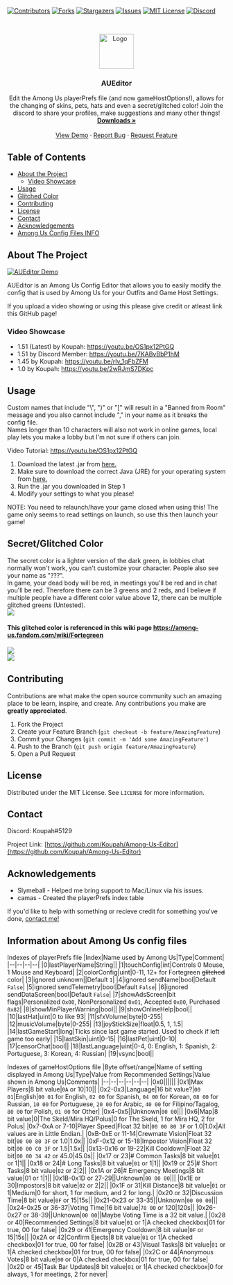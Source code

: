 [![Contributors][contributors-shield]][contributors-url]
[![Forks][forks-shield]][forks-url]
[![Stargazers][stars-shield]][stars-url]
[![Issues][issues-shield]][issues-url]
[![MIT License][license-shield]][license-url]
[![Discord][discord-shield]][discord-url]

<br>
<p align="center">
  <a href="https://github.com/Koupah/Among-Us-Editor">
    <img src="images/AUEditor.png" alt="Logo" width="80" height="80">
  </a>

  <h3 align="center">AUEditor</h3>

  <p align="center">
    Edit the Among Us playerPrefs file (and now gameHostOptions!), allows for the changing of skins, pets, hats and even a secret/glitched color! 
    Join the discord to share your profiles, make suggestions and many other things!  
    <br>
    <a href="https://github.com/Koupah/Among-Us-Editor/releases"><strong>Downloads »</strong></a>
    <br>
    <br>
    <a href="https://youtu.be/OS1px12PtGQ">View Demo</a>
    ·
    <a href="https://github.com/Koupah/Among-Us-Editor/issues">Report Bug</a>
    ·
    <a href="https://github.com/Koupah/Among-Us-Editor/issues">Request Feature</a>
  </p>
</p>

<!-- TABLE OF CONTENTS -->
## Table of Contents

* [About the Project](#about-the-project)
  * [Video Showcase](#video-showcase)
* [Usage](#usage)
* [Glitched Color](#secretglitched-color)
* [Contributing](#contributing)
* [License](#license)
* [Contact](#contact)
* [Acknowledgements](#acknowledgements)
* [Among Us Config Files INFO](#information-about-among-us-config-files)

<!-- ABOUT THE PROJECT -->
## About The Project

[![AUEditor Demo][product-screenshot]]()

AUEditor is an Among Us Config Editor that allows you to easily modify the config that is used by Among Us for your Outfits and Game Host Settings.

If you upload a video showing or using this please give credit or atleast link this GitHub page!

### Video Showcase

* 1.51 (Latest) by Koupah: https://youtu.be/OS1px12PtGQ  
* 1.51 by Discord Member: https://youtu.be/7KABvBbP1hM  
* 1.45 by Koupah: https://youtu.be/rlv_1qFbZFM  
* 1.0 by Koupah: https://youtu.be/2wRJmS7DKpc 
 
 
<!-- USAGE EXAMPLES -->
## Usage

Custom names that include "\\", ")" or "\[" will result in a "Banned from Room" message and you also cannot include "," in your name as it breaks the config file.  
Names longer than 10 characters will also not work in online games, local play lets you make a lobby but I'm not sure if others can join.

Video Tutorial: https://youtu.be/OS1px12PtGQ

1) Download the latest .jar from [here.](https://github.com/Koupah/Among-Us-Editor/releases)
2) Make sure to download the correct Java (JRE) for your operating system from [here.](https://www.java.com/en/download/)
3) Run the .jar you downloaded in Step 1
4) Modify your settings to what you please!

NOTE: You need to relaunch/have your game closed when using this! 
The game only seems to read settings on launch, so use this then launch your game!  

  
## Secret/Glitched Color ##
The secret color is a lighter version of the dark green, in lobbies chat normally won't work, you can't customize your character. People also see your name as "???".  
In game, your dead body will be red, in meetings you'll be red and in chat you'll be red.
Therefore there can be 3 greens and 2 reds, and I believe if multiple people have a different color value above 12, there can be multiple glitched greens (Untested).  
![](images/differences.png)

#### This glitched color is referenced in this wiki page https://among-us.fandom.com/wiki/Fortegreen ####
![](images/fortegreen.png)  
![](images/fortegreen1.png)  
  

<!-- CONTRIBUTING -->
## Contributing

Contributions are what make the open source community such an amazing place to be learn, inspire, and create. Any contributions you make are **greatly appreciated**.

1. Fork the Project
2. Create your Feature Branch (`git checkout -b feature/AmazingFeature`)
3. Commit your Changes (`git commit -m 'Add some AmazingFeature'`)
4. Push to the Branch (`git push origin feature/AmazingFeature`)
5. Open a Pull Request



<!-- LICENSE -->
## License

Distributed under the MIT License. See `LICENSE` for more information.



<!-- CONTACT -->
## Contact

Discord: Koupah#5129

Project Link: [https://github.com/Koupah/Among-Us-Editor](https://github.com/Koupah/Among-Us-Editor)



<!-- ACKNOWLEDGEMENTS -->
## Acknowledgements

* Slymeball - Helped me bring support to Mac/Linux via his issues.
* camas - Created the playerPrefs index table 

If you'd like to help with something or recieve credit for something you've done, [contact me!](#contact)

## Information about Among Us config files ##  
Indexes of playerPrefs file
|Index|Name used by Among Us|Type|Comment|
|--|--|--|--|
|0|lastPlayerName|String||
|1|touchConfig|int|Controls 0 Mouse, 1 Mouse and Keyboard|
|2|colorConfig|uint|0-11, 12+ for Fortegreen ~~glitched~~ color|
|3|ignored unknown||Default `1`|
|4|ignored sendName|bool|Default `False`|
|5|ignored sendTelemetry|bool|Default `False`|
|6|ignored sendDataScreen|bool|Default `False`|
|7|showAdsScreen|bit flags|Personalized `0x00`, NonPersonalized `0x01`, Accepted `0x80`, Purchased `0x82`|
|8|showMinPlayerWarning|bool||
|9|showOnlineHelp|bool||
|10|lastHat|uint|0 to like 93|
|11|sfxVolume|byte|0-255|
|12|musicVolume|byte|0-255|
|13|joyStickSize|float|0.5, 1, 1.5|
|14|lastGameStart|long|Ticks since last game started. Used to check if left game too early|
|15|lastSkin|uint|0-15|
|16|lastPet|uint|0-10|
|17|censorChat|bool||
|18|lastLanguage|uint|0-4, 0: English, 1: Spanish, 2: Portuguese, 3: Korean, 4: Russian|
|19|vsync|bool||

Indexes of gameHostOptions file
|Byte offset/range|Name of setting displayed in Among Us|Type|Value from Recommended Settings|Value shown in Among Us|Comments|
|--|--|--|--|--|--|
|0x0||||||
|0x1|Max Players|8 bit value|`0A` or 10|10||
|0x2-0x3|Language|16 bit value?|`00 01`|English|`00 01` for English, `02 00` for Spanish, `04 00` for Korean, `08 00` for Russian, `10 00` for Portuguese, `20 00` for Arabic, `40 00` for Filipino/Tagalog, `80 00` for Polish, `01 00` for Other|
|0x4-0x5||Unknown|`00 00`|||
|0x6|Map|8 bit value|0|The Skeld/Mira HQ/Polus|0 for The Skeld, 1 for Mira HQ, 2 for Polus|
|0x7-0xA or 7-10|Player Speed|Float 32 bit|`00 00 80 3F` or 1.0|1.0x|All values are in Little Endian.|
|0xB-0xE or 11-14|Crewmate Vision|Float 32 bit|`00 00 80 3F` or 1.0|1.0x||
|0xF-0x12 or 15-18|Impostor Vision|Float 32 bit|`00 00 C0 3F` or 1.5|1.5x||
|0x13-0x16 or 19-22|Kill Cooldown|Float 32 bit|`00 00 34 42` or 45.0|45.0s||
|0x17 or 23|# Common Tasks|8 bit value|`01` or 1|1||
|0x18 or 24|# Long Tasks|8 bit value|`01` or 1|1||
|0x19 or 25|# Short Tasks|8 bit value|`02` or 2|2||
|0x1A or 26|# Emergency Meetings|8 bit value|01 or 1|1||
|0x1B-0x1D or 27-29||Unknown|`00 00 00`|||
|0x1E or 30|Impostors|8 bit value|`02` or 2|2||
|0x1F or 31|Kill Distance|8 bit value|`01` or 1|Medium|0 for short, 1 for medium, and 2 for long.|
|0x20 or 32|Discussion Time|8 bit value|`0F` or 15|15s||
|0x21-0x23 or 33-35||Unknown|`00 00 00`|||
|0x24-0x25 or 36-37|Voting Time|16 bit value|`78 00` or 120|120s||
|0x26-0x27 or 38-39||Unknown|`00 00`||Maybe Voting Time is a 32 bit value.|
|0x28 or 40|Recommended Settings|8 bit value|`01` or 1|A checked checkbox|01 for true, 00 for false|
|0x29 or 41|Emergency Cooldown|8 bit value|`0F` or 15|15s||
|0x2A or 42|Confirm Ejects|8 bit value|`01` or 1|A checked checkbox|01 for true, 00 for false|
|0x2B or 43|Visual Tasks|8 bit value|`01` or 1|A checked checkbox|01 for true, 00 for false|
|0x2C or 44|Anonymous Votes|8 bit value|`00` or 0|A checked checkbox|01 for true, 00 for false|
|0x2D or 45|Task Bar Updates|8 bit value|`01` or 1|A checked checkbox|0 for always, 1 for meetings, 2 for never|


<!-- MARKDOWN LINKS & IMAGES -->
<!-- https://www.markdownguide.org/basic-syntax/#reference-style-links -->
[contributors-shield]: https://img.shields.io/github/contributors/Koupah/Among-Us-Editor.svg?style=flat-square
[contributors-url]: https://github.com/Koupah/Among-Us-Editor/graphs/contributors
[forks-shield]: https://img.shields.io/github/forks/Koupah/Among-Us-Editor.svg?style=flat-square
[forks-url]: https://github.com/Koupah/Among-Us-Editor/network/members
[stars-shield]: https://img.shields.io/github/stars/Koupah/Among-Us-Editor.svg?style=flat-square
[stars-url]: https://github.com/Koupah/Among-Us-Editor/stargazers
[issues-shield]: https://img.shields.io/github/issues/Koupah/Among-Us-Editor.svg?style=flat-square
[issues-url]: https://github.com/Koupah/Among-Us-Editor/issues
[license-shield]: https://img.shields.io/github/license/Koupah/Among-Us-Editor.svg?style=flat-square
[license-url]: https://github.com/Koupah/Among-Us-Editor/blob/master/LICENSE.txt
[discord-shield]:https://img.shields.io/badge/discord-join-HTm3mwK.svg?logo=discord&longCache=true&style=flat-square
[discord-url]:https://discord.com/invite/HTm3mwK
[product-screenshot]: images/AUEditorShowcase.PNG